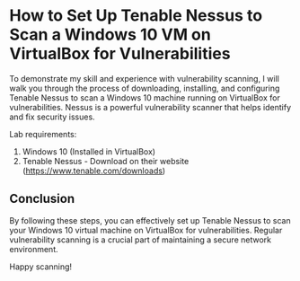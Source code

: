 # How to Set Up Tenable Nessus to Scan a Windows 10 VM on VirtualBox for Vulnerabilities

To demonstrate my skill and experience with vulnerability scanning, I will walk you through the process of downloading, installing, and configuring Tenable Nessus to scan a Windows 10 machine running on VirtualBox for vulnerabilities. Nessus is a powerful vulnerability scanner that helps identify and fix security issues.

Lab requirements:
1. Windows 10 (Installed in VirtualBox)
2. Tenable Nessus -  Download on their website (https://www.tenable.com/downloads)







## Conclusion
By following these steps, you can effectively set up Tenable Nessus to scan your Windows 10 virtual machine on VirtualBox for vulnerabilities. Regular vulnerability scanning is a crucial part of maintaining a secure network environment.

Happy scanning!

